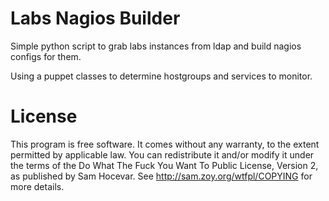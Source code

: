 Labs Nagios Builder
===================
Simple python script to grab labs instances from ldap and build nagios configs
for them.

Using a puppet classes to determine hostgroups and services to monitor.

License
=======
This program is free software. It comes without any warranty, to
the extent permitted by applicable law. You can redistribute it
and/or modify it under the terms of the Do What The Fuck You Want
To Public License, Version 2, as published by Sam Hocevar. See
http://sam.zoy.org/wtfpl/COPYING for more details.
